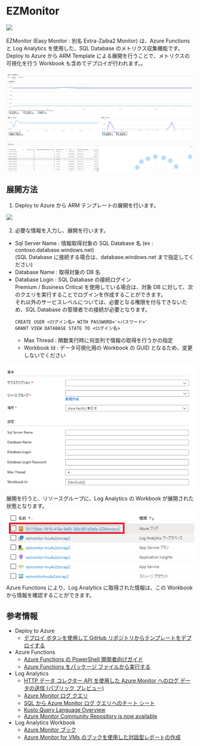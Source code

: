 # EZMonitor
<a href="https://portal.azure.com/#create/Microsoft.Template/uri/https%3A%2F%2Fraw.githubusercontent.com%2FMasayukiOzawa%2FEzMonitor%2Fmaster%2FDeployments%2Fazuredeploy.json" target="_blank">
  <img src="https://aka.ms/deploytoazurebutton" />
</a>

EZMonitor (Easy Monitor : 別名 Extra-Zaiba2 Monitor) は、Azure Functions と Log Analytics を使用した、SQL Database のメトリクス収集機能です。  
Deploy to Azure から ARM Template による展開を行うことで、メトリクスの可視化を行う Workbook も含めてデプロイが行われます。。

 <img src="./img/workbook.png" />

## 展開方法
1. Deploy to Azure から ARM テンプレートの展開を行います。  
<a href="https://portal.azure.com/#create/Microsoft.Template/uri/https%3A%2F%2Fraw.githubusercontent.com%2FMasayukiOzawa%2FEzMonitor%2Fmaster%2FDeployments%2Fazuredeploy.json" target="_blank">
  <img src="https://aka.ms/deploytoazurebutton" />
</a>  

2. 必要な情報を入力し、展開を行います。  
  - Sql Server Name :  情報取得対象の SQL Database 名 (ex : contoso.database.windows.net)  
  (SQL Database に接続する場合は、database.windows.net まで指定してください) 
  - Database Name : 取得対象の DB 名
  - Database Login : SQL Database の接続ログイン  
    Premium / Business Critical を使用している場合は、対象 DB に対して、次のクエリを実行することでログインを作成することができます。  
    それ以外のサービスレベルについては、必要となる権限を付与できないため、SQL Database の管理者での接続が必要となります。
    ```
    CREATE USER <ログイン名> WITH PASSWORD='<パスワード>'
    GRANT VIEW DATABASE STATE TO <ログイン名>
    ```
    - Max Thread : 関数実行時に何並列で情報の取得を行うかの指定
    - Workbook Id : データ可視化用の Workbook の GUID となるため、変更しないでください
<img src="./img/TemplateDeploy.png">


展開を行うと、リソースグループに、Log Analytics の Workbook が展開された状態となります。  
<img src="./img/ResourceGroup.png">  
Azure Functions により、Log Analytics に取得された情報は、この Workbook から情報を確認することができます。


## 参考情報
- Deploy to Azure
  - [デプロイ ボタンを使用して GitHub リポジトリからテンプレートをデプロイする](https://docs.microsoft.com/ja-jp/azure/azure-resource-manager/templates/deploy-to-azure-button)
- Azure Functions
  - [Azure Functions の PowerShell 開発者向けガイド](https://docs.microsoft.com/ja-jp/azure/azure-functions/functions-reference-powershell)
  - [Azure Functions をパッケージ ファイルから実行する](https://docs.microsoft.com/ja-jp/azure/azure-functions/run-functions-from-deployment-package)
- Log Analytics
  - [HTTP データ コレクター API を使用した Azure Monitor へのログ データの送信 (パブリック プレビュー)](https://docs.microsoft.com/ja-jp/azure/azure-monitor/platform/data-collector-api)
  - [Azure Monitor ログ クエリ](https://docs.microsoft.com/ja-jp/azure/azure-monitor/log-query/query-language)
  - [SQL から Azure Monitor ログ クエリへのチート シート](https://docs.microsoft.com/ja-jp/azure/azure-monitor/log-query/sql-cheatsheet)
  - [Kusto Query Language Overview](https://docs.microsoft.com/ja-jp/azure/data-explorer/kusto/query/)
  - [Azure Monitor Community Repository is now available](https://azure.microsoft.com/en-us/updates/azure-monitor-community-repository-is-now-available-2/)
- Log Analytics Workbook
  - [Azure Monitor ブック](https://docs.microsoft.com/ja-jp/azure/azure-monitor/platform/workbooks-overview)
  - [Azure Monitor for VMs のブックを使用した対話型レポートの作成](https://docs.microsoft.com/ja-jp/azure/azure-monitor/insights/vminsights-workbooks)